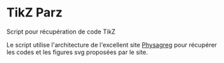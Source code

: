 # TikZ Parz
Script pour récupération de code TikZ

Le script utilise l'architecture de l'excellent site [Physagreg](http://www.physagreg.fr/index.php) pour récupérer les codes et les figures svg proposées par le site.
